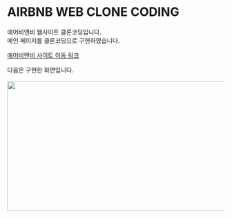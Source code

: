 # AIRBNB WEB CLONE CODING

에어비앤비 웹사이트 클론코딩입니다.  
메인 페이지를 클론코딩으로 구현하였습니다. 

[에어비앤비 사이트 이동 링크](https://lustrous-haupia-728be3.netlify.app/ "누르면 사이트 이동!")

다음은 구현한 화면입니다. <br> <br>
<img src="screenshot.png"  width="550" height="300"> <br>
